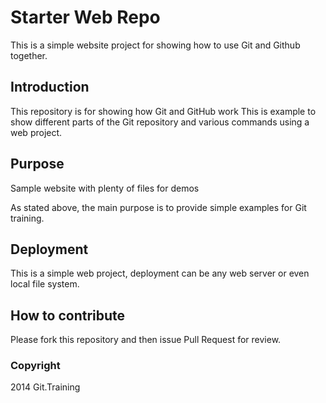 # Starter Web Repo

This is a simple website project for showing how to use Git and Github together.

## Introduction

This repository is for showing how Git and GitHub work
This is example to show different parts of the Git repository and various commands using a web project.

## Purpose

Sample website with plenty of files for demos

As stated above, the main purpose is to provide simple examples for Git training.

## Deployment

This is a simple web project, deployment can be any web server or even local file system.

## How to contribute

Please fork this repository and then issue Pull Request for review.

### Copyright
2014 Git.Training